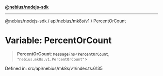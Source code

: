 [**@nebius/nodejs-sdk**](../../../../../README.md)

---

[@nebius/nodejs-sdk](../../../../../README.md) / [api/nebius/mk8s/v1](../README.md) / PercentOrCount

# Variable: PercentOrCount

> **PercentOrCount**: [`MessageFns`](../../../../../runtime/protos/core/interfaces/MessageFns.md)\<[`PercentOrCount`](../interfaces/PercentOrCount.md), `"nebius.mk8s.v1.PercentOrCount"`\>

Defined in: src/api/nebius/mk8s/v1/index.ts:6135
